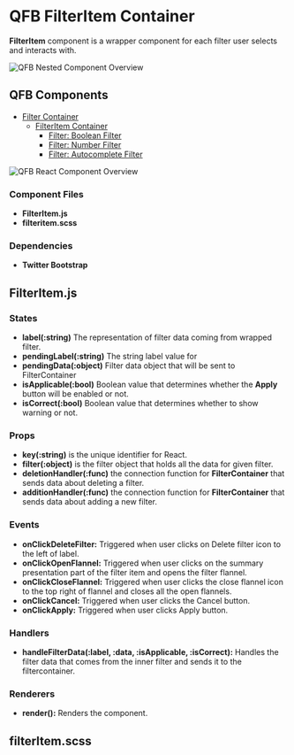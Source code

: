 # QFB FilterItem Container
__FilterItem__ component is a wrapper component for each filter user selects and interacts with.

![QFB Nested Component Overview](https://github.com/socrata/realtime-pilot-frontend/blob/develop/app/assets/javascripts/components/docs/imgs/qfb_components_diagram_1.png "QFB Filters Overview")

## QFB Components
- [Filter Container](https://github.com/socrata/realtime-pilot-frontend/tree/develop/app/assets/javascripts/components/qfb/filtercontainer)
	- [FilterItem Container](https://github.com/socrata/realtime-pilot-frontend/tree/develop/app/assets/javascripts/components/qfb/filteritem)
		- [Filter: Boolean Filter](https://github.com/socrata/realtime-pilot-frontend/tree/develop/app/assets/javascripts/components/qfb/booleanfilter)
		- [Filter: Number Filter](https://github.com/socrata/realtime-pilot-frontend/tree/develop/app/assets/javascripts/components/qfb/numberfilter)
		- [Filter: Autocomplete Filter](https://github.com/socrata/realtime-pilot-frontend/tree/develop/app/assets/javascripts/components/qfb/autocompletefilter)

![QFB React Component Overview](https://github.com/socrata/realtime-pilot-frontend/blob/develop/app/assets/javascripts/components/docs/imgs/qfb_components_diagram_2.jpg "QFB Filters Overview")

### Component Files
- __FilterItem.js__
- __filteritem.scss__

### Dependencies
- __Twitter Bootstrap__

## FilterItem.js

### States
- __label(:string)__ The representation of filter data coming from wrapped filter.
- __pendingLabel(:string)__ The string label value for
- __pendingData(:object)__ Filter data object that will be sent to FilterContainer
- __isApplicable(:bool)__ Boolean value that determines whether the __Apply__ button will be enabled or not.
- __isCorrect(:bool)__ Boolean value that determines whether to show warning or not.

### Props
- __key(:string)__ is the unique identifier for React.
- __filter(:object)__ is the filter object that holds all the data for given filter.
- __deletionHandler(:func)__ the connection function for __FilterContainer__ that sends data about deleting a filter.
- __additionHandler(:func)__ the connection function for __FilterContainer__ that sends data about adding a new filter.


### Events
- __onClickDeleteFilter:__ Triggered when user clicks on Delete filter icon to the left of label.
- __onClickOpenFlannel:__ Triggered when user clicks on the summary presentation part of the filter item and opens the filter flannel.
- __onClickCloseFlannel:__ Triggered when user clicks the close flannel icon to the top right of flannel and closes all the open flannels.
- __onClickCancel:__ Triggered when user clicks the Cancel button.
- __onClickApply:__ Triggered when user clicks Apply button.

### Handlers
- __handleFilterData(:label, :data, :isApplicable, :isCorrect):__ Handles the filter data that comes from the inner filter and sends it to the filtercontainer.

### Renderers
- __render():__ Renders the component.

## filterItem.scss





